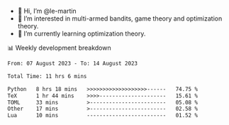 - 👋 Hi, I’m @le-martin
- 👀 I’m interested in multi-armed bandits, game theory and optimization theory.
- 🌱 I’m currently learning optimization theory.
<!---- 💞️ I’m looking to collaborate on ...
- 📫 How to reach me ...-->

<!---
Tutorial for using WakaTime stats in GitHub profile: https://github.com/athul/waka-readme
-->

📊 Weekly development breakdown
<!--START_SECTION:waka-->

```txt
From: 07 August 2023 - To: 14 August 2023

Total Time: 11 hrs 6 mins

Python   8 hrs 18 mins   >>>>>>>>>>>>>>>>>>>------   74.75 %
TeX      1 hr 44 mins    >>>>---------------------   15.61 %
TOML     33 mins         >------------------------   05.08 %
Other    17 mins         >------------------------   02.58 %
Lua      10 mins         -------------------------   01.52 %
```

<!--END_SECTION:waka-->

<!---
le-martin/le-martin is a ✨ special ✨ repository because its `README.md` (this file) appears on your GitHub profile.
You can click the Preview link to take a look at your changes.
--->
